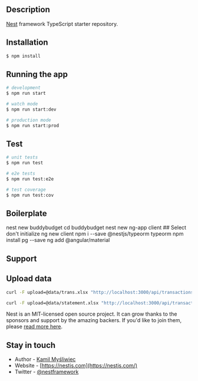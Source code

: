 ## Description

[Nest](https://github.com/nestjs/nest) framework TypeScript starter repository.

## Installation

```bash
$ npm install
```

## Running the app

```bash
# development
$ npm run start

# watch mode
$ npm run start:dev

# production mode
$ npm run start:prod
```

## Test

```bash
# unit tests
$ npm run test

# e2e tests
$ npm run test:e2e

# test coverage
$ npm run test:cov
```

## Boilerplate
nest new buddybudget
cd buddybudget
nest new ng-app client ## Select don't initialize
ng new client
npm i --save @nestjs/typeorm typeorm
npm install pg --save
ng add @angular/material

## Support

## Upload data
```bash
curl -F upload=@data/trans.xlsx "http://localhost:3000/api/transactions/batch/xlxs?format=skandia"
```

```bash
curl -F upload=@data/statement.xlsx "http://localhost:3000/api/transactions/batch/xlxs?format=norwegian"
```

Nest is an MIT-licensed open source project. It can grow thanks to the sponsors and support by the amazing backers. If you'd like to join them, please [read more here](https://docs.nestjs.com/support).

## Stay in touch

- Author - [Kamil Myśliwiec](https://kamilmysliwiec.com)
- Website - [https://nestjs.com](https://nestjs.com/)
- Twitter - [@nestframework](https://twitter.com/nestframework)
